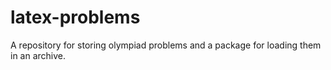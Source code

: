# latex-problems
A repository for storing olympiad problems and a package for loading them in an archive.

